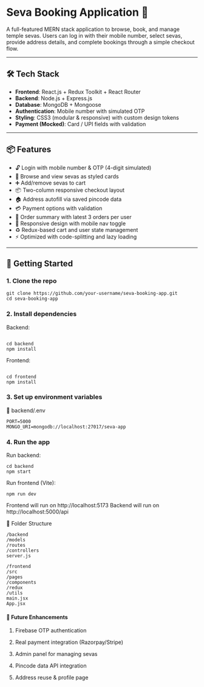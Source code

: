 # Seva Booking Application 🙏

A full-featured MERN stack application to browse, book, and manage temple sevas. Users can log in with their mobile number, select sevas, provide address details, and complete bookings through a simple checkout flow.

---

## 🛠️ Tech Stack

- **Frontend**: React.js + Redux Toolkit + React Router
- **Backend**: Node.js + Express.js
- **Database**: MongoDB + Mongoose
- **Authentication**: Mobile number with simulated OTP
- **Styling**: CSS3 (modular & responsive) with custom design tokens
- **Payment (Mocked)**: Card / UPI fields with validation

---

## 📦 Features

- 🔓 Login with mobile number & OTP (4-digit simulated)
- 🎉 Browse and view sevas as styled cards
- ➕ Add/remove sevas to cart
- 📦 Two-column responsive checkout layout
- 🏠 Address autofill via saved pincode data
- 💳 Payment options with validation
- 📜 Order summary with latest 3 orders per user
- 📱 Responsive design with mobile nav toggle
- ♻️ Redux-based cart and user state management
- ⚡ Optimized with code-splitting and lazy loading

---

## 🚀 Getting Started

### 1. Clone the repo

```
git clone https://github.com/your-username/seva-booking-app.git
cd seva-booking-app

```

### 2. Install dependencies

Backend:

```

cd backend
npm install
```

Frontend:

```

cd frontend
npm install
```

### 3. Set up environment variables

📁 backend/.env

```
PORT=5000
MONGO_URI=mongodb://localhost:27017/seva-app
```

### 4. Run the app

Run backend:

```
cd backend
npm start
```

Run frontend (Vite):

```cd frontend
npm run dev
```

Frontend will run on http://localhost:5173
Backend will run on http://localhost:5000/api

📁 Folder Structure

```
/backend
/models
/routes
/controllers
server.js

/frontend
/src
/pages
/components
/redux
/utils
main.jsx
App.jsx
```

#### 🧪 Future Enhancements

1. Firebase OTP authentication

2. Real payment integration (Razorpay/Stripe)

3. Admin panel for managing sevas

4. Pincode data API integration

5. Address reuse & profile page
